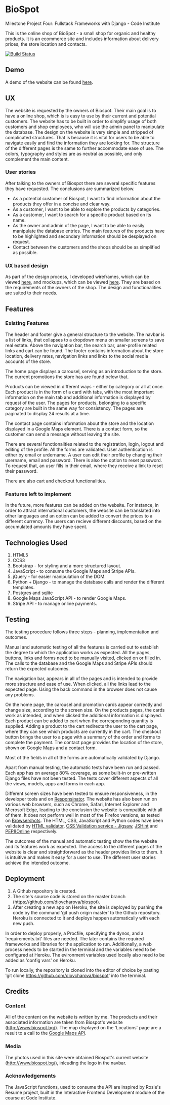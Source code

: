 # BioSpot
Milestone Project Four: Fullstack Frameworks with Django - Code Institute

This is the online shop of BioSpot - a small shop for organic and healthy products. It is an ecommerce site and includes information about delivery prices, the store location and contacts.

[![Build Status](https://travis-ci.org/diovcharova/biospot.svg?branch=master)](https://travis-ci.org/diovcharova/biospot)


## Demo 
A demo of the website can be found [here](https://biospot.herokuapp.com/).

## UX
The website is requested by the owners of Biospot. Their main goal is to have a online shop, which is is easy to use by their current and potential customers.
The website has to be built in order to simplify usage of both customers and shop employees, who will use the admin panel to manipulate the database. 
The design on the website is very simple and stripped of complicated structures. That is because it is vital for users to be able to navigate easily and find the information they are looking for. The structure of the different pages is the same to further accommodate ease of use. The colors, typography and styles are as neutral as possible, and only complement the main content.  

### User stories
After talking to the owners of Biospot there are several specific features they have requested. The conclusions are summarized below. 
* As a potential customer of Biospot, I want to find information about the products they offer in a concise and clear way.
* As a customer, I want to be able to explore the products by categories.
* As a customer, I want to search for a specific product based on its name.
* As the owner and admin of the page, I want to be able to easily manipulate the database entries. The main features of the products have to be highlighted and secondary information should be desplayed on request.
* Contact between the customers and the shops should be as simplified as possible. 

### UX based design
As part of the design process, I developed wireframes, which can be viewed [here](), and mockups, which can be viewed [here](). They are based on the requirements of the owners of the shop. The design and functionalities are suited to their needs.

## Features

### Existing Features
The header and footer give a general structure to the website. The navbar is a list of links, that collapses to a dropdown menu on smaller screens to save real estate. Above the navigation bar, the search bar, user-profile related links and cart can be found. The footer contains information about the store location, delivery rates, navigation links and links to the social media accounts of the store.

The home page displays a carousel, serving as an introduction to the store. The current promotions the store has are found below that. 

Products can be viewed in different ways - either by category or all at once. Each product is in the form of a card with tabs, with the most important information on the main tab and additional information is displayed by request of the user. The pages for products, belonging to a specific category are built in the same way for consistency. The pages are paginated to display 24 results at a time.

The contact page contains information about the store and the location displayed in a Google Maps element. There is a contact form, so the customer can send a message without leaving the site.

There are several functionalities related to the registration, login, logout and editing of the profile. All the forms are validated. User authentication is either by email or urdername. A user can edit their profile by changing their username, email and password. There is also the option to reset password. To request that, an user fills in their email, where they receive a link to reset their password.

There are also cart and checkout functionalities.

### Features left to implement
In the future, more features can be added on the website. For instance, in order to attract international customers, the website can be translated into other languages and an option can be added to convert the prices to a different currency. The users can recieve different discounts, based on the accumulated amounts they have spent.


## Technologies Used
1. HTML5
2. CCS3
3. Bootstrap - for styling and a more structured layout.
4. JavaScript - to consume the Google Maps and Stripe APIs.
5. jQuery - for easier manipulation of the DOM.
6. Python + Django - to manage the database calls and render the different templates.
7. Postgres and sqlite
8. Google Maps JavaScript API - to render Google Maps.
9. Stripe API - to manage online payments.


## Testing
The testing procedure follows three steps - planning, implementation and outcomes.

Manual and automatic testing of all the features is carried out to establish the degree to which the application works as expected. All the pages, buttons, links and forms need to be manually visited, clicked on or filled in. The calls to the database and the Google Maps and Stripe APIs should return the expected outcomes. 

The navigation bar, appears in all of the pages and is intended to provide more structure and ease of use. When clicked, all the links lead to the expected page. Using the back command in the browser does not cause any problems. 

On the home page, the carousel and promotion cards appear correctly and change size, according to the screen size. On the products pages, the cards work as intended, and when clicked the additional information is displayed. Each product can be added to cart when the corresponding quantity is supplied. Adding a product to the cart redirects the user to the cart page, where they can see which products are currently in the cart. The checkout button brings the user to a page with a summary of the order and forms to complete the payment. The contact page provides the location of the store, shown on Google Maps and a contact form. 

Most of the fields in all of the forms are automatically validated by Django.

Apart from manual testing, the automatic tests have been run and passed. Each app has on average 80% coverage, as some built-in or pre-written Django files have not been tested. The tests cover different aspects of all the views, models, apps and forms in each app.

Different screen sizes have been tested to ensure responsiveness, in the developer tools and on [Responsinator](https://www.responsinator.com/). The website has also been run on various web browsers, such as Chrome, Safari, Internet Explorer and Microsoft Edge, leading to the conclusion the website is compatible with all of them. It does not perform well in most of the Firefox versions, as tested on [Browsershots](http://browsershots.org/). The HTML, CSS, JavaScript and Python codes have been validated by [HTML validator](https://validator.w3.org/), [CSS Validation service - Jigsaw](https://jigsaw.w3.org/css-validator/), [JSHint](https://jshint.com/) and [PEP8Online](http://pep8online.com/) respectively.

The outcomes of the manual and automatic testing show the the website and its features work as expected. The access to the different pages of the website is clear and straightforward as the header provides links to them. It is intuitive and makes it easy for a user to use. The different user stories achieve the intended outcome. 


## Deployment
1. A Github repository is created.
2. The site's source code is stored on the master branch (https://github.com/diovcharova/biospot).
3. After creating a new app on Heroku, the site is deployed by pushing the code by the command 'git push origin master' to the Github repository. Heroku is connected to it and deploys happen automatically with each new push. 

In order to deploy properly, a Procfile, specifying the dynos, and a 'requirements.txt' files are needed. The later contains the required frameworks and libraries for the application to run. Additionally, a web process needs to be started in the terminal and the variables need to be configured at Heroku. The evironment variables used locally also need to be added as 'config vars' on Heroku.

To run locally, the repository is cloned into the editor of choice by pasting 'git clone https://github.com/diovcharova/biospot' into the terminal.

## Credits

### Content
All of the content on the website is written by me. The products and their associated information are taken from Biospot's website (http://www.biospot.bg/). The map displayed on the 'Locations' page are a result to a call to the [Google Maps API](https://developers.google.com/maps/documentation/javascript/tutorial).
### Media
The photos used in this site were obtained Biospot's current website (http://www.biospot.bg/), inlcuding the logo in the navbar. 
### Acknowledgements 
The JavaScript functions, used to consume the API are inspired by Rosie's Resume project, built in the Interactive Frontend Development module of the course at Code Institute. 



